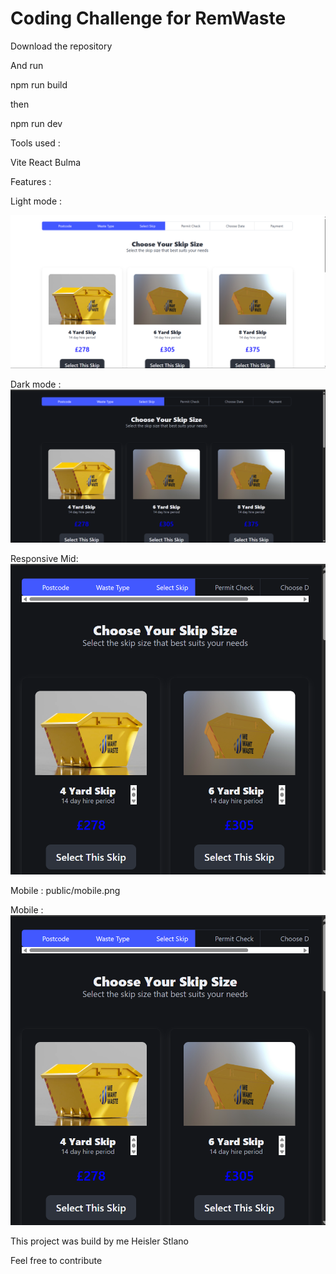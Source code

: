 
# Coding Challenge for RemWaste


Download the repository

And run 

npm run build 

then 

npm run dev 


Tools used :

Vite
React
Bulma 


Features :

Light mode :

![](public/light.png)

Dark mode :
![](public/dark.png)

Responsive Mid:
![](public/midpage.png)

Mobile : 
public/mobile.png

Mobile :
![](public/midpage.png)

This project was build by me Heisler Stlano

Feel free to contribute
    
